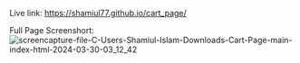 Live link: https://shamiul77.github.io/cart_page/


Full Page Screenshort:
![screencapture-file-C-Users-Shamiul-Islam-Downloads-Cart-Page-main-index-html-2024-03-30-03_12_42](https://github.com/shamiul77/cart_page/assets/118125555/1e6a8dd5-4490-4ac7-b90a-90a23199c923)

